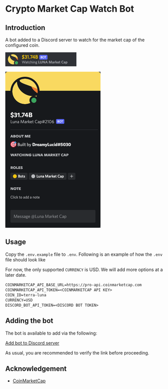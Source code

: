 # Crypto Market Cap Watch Bot

## Introduction
A bot added to a Discord server to watch for the market cap of the configured coin.

![](assets/bot-sidebar.png)

![](assets/bot-info.png)

## Usage
Copy the `.env.example` file to `.env`. Following is an example of how the `.env` file should look like

For now, the only supported `CURRENCY` is USD. We will add more options at a later date. 

```shell
COINMARKETCAP_API_BASE_URL=https://pro-api.coinmarketcap.com
COINMARKETCAP_API_TOKEN=<COINMARKETCAP API KEY>
COIN_ID=terra-luna
CURRENCY=USD
DISCORD_BOT_API_TOKEN=<DISCORD BOT TOKEN>
```

## Adding the bot
The bot is available to add via the following:

[Add bot to Discord server](https://discord.com/api/oauth2/authorize?client_id=967704563882807297&permissions=0&scope=bot)

As usual, you are recommended to verify the link before proceeding.

## Acknowledgement
- [CoinMarketCap](https://coinmarketcap.com)
